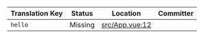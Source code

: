 | Translation Key | Status | Location | Committer |
|-----------------|--------|----------|-----------|
| `hello` | Missing | [src/App.vue:12](https://github.com/staging-gh-org/testRepo/blob/47d1d2368dad4b817b4b8ff6defa16c4f40710f4/src/App.vue#L12) |  |
